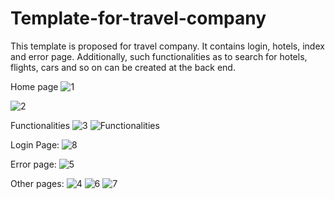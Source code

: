 # Template-for-travel-company
This template is proposed for travel company. It contains login, hotels, index and error page. Additionally, such functionalities as to search for hotels, flights, cars and so on can be created at the back end.

Home page
![1](https://user-images.githubusercontent.com/52626296/76860571-a9a6d700-6874-11ea-8323-2ccefd867648.PNG)



![2](https://user-images.githubusercontent.com/52626296/76859839-79126d80-6873-11ea-8147-73ec77a102a9.PNG)
 


Functionalities
![3](https://user-images.githubusercontent.com/52626296/76859844-7b74c780-6873-11ea-8403-3d717bbf4214.PNG)
![Functionalities](https://user-images.githubusercontent.com/52626296/76859873-862f5c80-6873-11ea-9d79-faafceb4ef56.PNG)





Login Page:
![8](https://user-images.githubusercontent.com/52626296/76859872-8596c600-6873-11ea-97a8-c034017787fa.PNG)




Error page:
![5](https://user-images.githubusercontent.com/52626296/76859854-7f084e80-6873-11ea-8044-26b4abc982ed.PNG)










Other pages:
![4](https://user-images.githubusercontent.com/52626296/76859846-7ca5f480-6873-11ea-94e7-7c0f38dfbd68.png)
![6](https://user-images.githubusercontent.com/52626296/76859855-7fa0e500-6873-11ea-88ee-3532ca6ef46b.PNG)
![7](https://user-images.githubusercontent.com/52626296/76859866-83346c00-6873-11ea-8151-65899595df0a.PNG)



